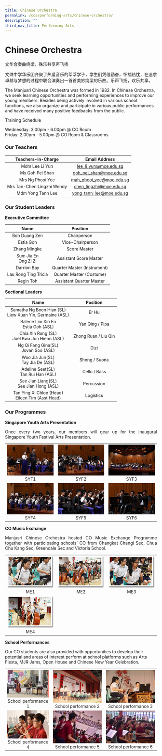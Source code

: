 ```yaml
---
title: Chinese Orchestra
permalink: /cca/performing-arts/chinese-orchestra/
description: ""
third_nav_title: Performing Arts
---
```

# **Chinese Orchestra**

文华合奏曲绕梁，殊乐共享声飞扬   

文殊中学华乐团齐聚了热爱音乐的莘莘学子，学生们凭借勤奋，怀揣热忱，在追求卓越与梦想的过程中联合演奏出一首首美妙绕梁的乐曲。乐声飞扬，欢乐共享。  

The Manjusri Chinese Orchestra was formed in 1982. In Chinese Orchestra, we seek learning opportunities and performing experiences to improve our young members. Besides being actively involved in various school functions, we also organize and participate in various public performances and have received many positive feedbacks from the public.  

Training Schedule  

Wednesday: 3.00pm - 6.00pm @ CO Room   
Friday: 2.00pm - 5.00pm @ CO Room & Classrooms

### **Our Teachers**


| Teachers-in-Charge          | Email Address             |
|:------------------------:|:-----------------------:|
|        Mdm Lee Li Yun       |   lee_li_yun@moe.edu.sg   |
|       Ms Goh Pei Shan       |  goh_pei_shan@moe.edu.sg  |
|       Mrs Ng Phooi Yee      | mah_phooi_yee@moe.edu.sg  |
|  Mrs Tan-Chen Lingzhi Wendy |  chen_lingzhi@moe.edu.sg  |
|      Mdm Yong Tann Lee      | yong_tann_lee@moe.edu.sg  |


### **Our Student Leaders**

**Executive Committee**

| Name                    | Position                    |
|:------------------------:|:-----------------------:|
|      Boh Duang Zen      |         Chairperson         |
|        Estia Goh        |       Vice-Chairperson      |
|       Zhang Mingke      |         Score Master        |
| Sum Jia En<br>Ong Zi Zi |    Assistant Score Master   |
|       Darrion Bay       | Quarter Master (Instrument) |
|   Lau Rong Ting Tricia  |  Quarter Master (Costume)   |
| Regin Toh               |  Assistant Quarter Master   |

**Sectional Leaders**

| Name                                                       | Position             |
|:------------------------:|:-----------------------:|
| Samatha Ng Boon Hian (SL)<br>Liew Xuan Yin, Germaine (ASL) |         Er Hu        |
|            Balerie Lim Xin En<br>Estia Goh (ASL)           |    Yan Qing / Pipa   |
| Chia Xin Rong (SL)<br>Joel Kwa Jun Hienn (ASL)             | Zhong Ruan / Liu Qin |
|           Ng Qi Fang Gina(SL)<br>Jovan Soo (ASL)           |         Dizi         |
|             Woo Jia Jun(SL)<br>Tay Jia De (ASL)            |     Sheng / Suona    |
|            Adeline Seet(SL)<br>Tan Rui Han (ASL)           |     Cello / Bass     |
|          See Jian Liang(SL)<br>See Jian Hong (ASL)         |      Percussion      |
|     Tan Ying Xi Chloe (Head)<br>Eileen Tim (Asst Head)     |       Logistics      |

### **Our Programmes**

**Singapore Youth Arts Presentation**

<p style="text-align: justify;">Once every two years, our members will gear up for the inaugural Singapore Youth Festival Arts Presentation.</p>


|   |   |   |
|:---:|:---:|:---:|
| ![](/images/Cca/Chinese%20Orchestra/SYF%201.jpg) SYF1  | ![](/images/Cca/Chinese%20Orchestra/SYF%202.jpg) SYF2 | ![](/images/Cca/Chinese%20Orchestra/SYF3.jpg) SYF3  |
|  ![](/images/Cca/Chinese%20Orchestra/SYF4.jpg) SYF4 |![](/images/Cca/Chinese%20Orchestra/SYF%205.jpg)  SYF5  | ![](/images/Cca/Chinese%20Orchestra/SYF6.jpg) SYF6  |


**CO Music Exchange**

<p style="text-align: justify;">Manjusri Chinese Orchestra hosted CO Music Exchange Programme together with participating schools’ CO from Changkat Changi Sec, Chua Chu Kang Sec, Greendale Sec and Victoria School.</p>

|   |   |   |
|:---:|:---:|:---:|
| ![](/images/Cca/Chinese%20Orchestra/co05.png) ME1  |   ![](/images/Cca/Chinese%20Orchestra/co06.png) ME2 |  ![](/images/Cca/Chinese%20Orchestra/co07.png) ME3  |
|   ![](/images/Cca/Chinese%20Orchestra/co08.png) ME4 |   |   |


**School Performances**  
  

Our CO students are also provided with opportunities to develop their potential and areas of interest perform at school platforms such as Arts Fiesta, MJR Jams, Open House and Chinese New Year Celebration.


|   |   |   |
|:---:|:---:|:---:|
|  ![](/images/Cca/Chinese%20Orchestra/School%20performances%201.jpg) School performance 1	 |   ![](/images/Cca/Chinese%20Orchestra/School%20Performances%202.jpg) School performance 2	  |  ![](/images/Cca/Chinese%20Orchestra/School%20Performances%203.jpg) School performance 3	   |
|    ![](/images/Cca/Chinese%20Orchestra/School%20Performances%204.jpg) School performance 4	 |   ![](/images/Cca/Chinese%20Orchestra/School%20Performances%205.jpg) School performance 5	 |  ![](/images/Cca/Chinese%20Orchestra/School%20Performances%206.jpg) School performance 6	  |